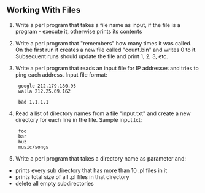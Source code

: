 ## Working With Files

1. Write a perl program that takes a file name as input, if the file is a program - execute it, otherwise prints its contents

2. Write a perl program that "remembers" how many times it was called. On the first run it creates a new file called "count.bin" and writes 0 to it.
Subsequent runs should update the file and print 1, 2, 3, etc.

3. Write a perl program that reads an input file for IP addresses and tries to ping each address.
Input file format:

		google 212.179.180.95
		walla 212.25.69.162

		bad 1.1.1.1


4. Read a list of directory names from a file "input.txt" and create a new directory for each line in the file.
Sample input.txt:

		foo
		bar
		buz
		music/songs


5. Write a perl program that takes a directory name as parameter and:

  - prints every sub directory that has more than 10 .pl files in it
  - prints total size of all .pl files in that directory
  - delete all empty subdirectories
  

  

